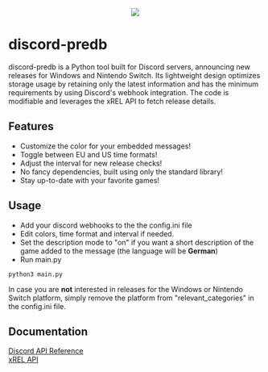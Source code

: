 <p align="center">
  <img src="https://i.ibb.co/FxBt6zv/sans-github-2-70.png"/>
</p>

# discord-predb
discord-predb is a Python tool built for Discord servers, announcing new releases for Windows and Nintendo Switch. Its lightweight design optimizes storage usage by retaining only the latest information and has the minimum requirements by using Discord's webhook integration. The code is modifiable and leverages the xREL API to fetch release details.

## Features
- Customize the color for your embedded messages!
- Toggle between EU and US time formats!
- Adjust the interval for new release checks!
- No fancy dependencies, built using only the standard library!
- Stay up-to-date with your favorite games!

## Usage
- Add your discord webhooks to the the config.ini file
- Edit colors, time format and interval if needed.
- Set the description mode to "on" if you want a short description of the game added to the message (the language will be **German**)
- Run main.py
```
python3 main.py
```

In case you are **not** interested in releases for the Windows or Nintendo Switch platform, simply remove the platform from "relevant_categories" in the config.ini file.

## Documentation
[Discord API Reference](https://discordpy.readthedocs.io/en/stable/api.html)\
[xREL API](https://www.xrel.to/wiki/1681/API.html)

